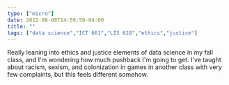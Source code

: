 ```yaml
---
type: ["micro"]
date: 2022-08-08T14:59:59-04:00
title: ""
tags: ["data science","ICT 661","LIS 618","ethics","justice"]
---
```

Really leaning into ethics and justice elements of data science in my fall class, and I'm wondering how much pushback I'm going to get. I've taught about racism, sexism, and colonization in games in another class with very few complaints, but this feels different somehow.
